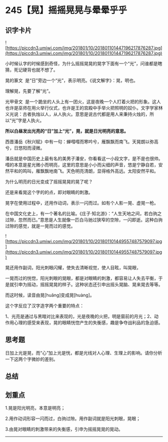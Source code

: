 # 245【晃】摇摇晃晃与晕晕乎乎

## 识字卡片

![https://piccdn3.umiwi.com/img/201801/10/201801101447196217876287.jpg](https://piccdn3.umiwi.com/img/201801/10/201801101447196217876287.jpg)

小时候认字的时候感到奇怪，为什么摇摇晃晃的晃字下面有一个“光”，问谁都是瞎猜，死记硬背也就不想了。

晃的篆文  是“日”旁边一个“光”，表示明亮。《说文解字》：晃，明也。

理解晃，先要了解“光”。

光甲骨文  是一个跪坐的人头上有一团火，这是夜晚一个人打着火把的形象。这人也许是巫师在用火举行仪式，也许是王的宫殿中手举火把照明的奴仆。文字学家林义光说：古者执烛以人，从人执火。意思是说古代都是用人来秉持火烛的，所以“光”字是人执火。

 **所以白昼发出光亮的“日”加上“光”，晃，就是日光明亮的意思。**

西晋潘岳《秋兴赋》中有一句：蝉嘒嘒而寒吟兮，雁飘飘而南飞。天晃朗以弥高兮，日悠阳而浸微。

潘岳就是中国历史上最有名的美男子潘安，你看看这一小段文字，是不是也很帅。嘒的本意是星光微小而明亮，这里的意思是小小而尖细的声音，悠是宁静自若，安然平和的鸣叫，雁飘飘地南飞。天色明亮清朗，显得格外高远。太阳安然平和。

为什么明亮的日光变成了摇摇晃晃的晃了呢？

还是来看晃这个字的的点，即对眼睛的刺激。

晃字在使用过程中，还用作动词，表示一闪而过。如有个人影一晃、虚晃一枪。

在中国文化史上，有一个著名的比喻。《庄子·知北游》：“人生天地之间，若白驹之过隙，忽然而已。”意思是人生就像一匹白马驰过狭窄的空隙，一闪即逝。这种白驹过隙的感觉，就是一晃而过的感觉。

![https://piccdn3.umiwi.com/img/201801/10/201801101449557487579097.jpg](https://piccdn3.umiwi.com/img/201801/10/201801101449557487579097.jpg)

晃还用作副词，阳光刺眼闪耀，使失去清晰视觉，使人目眩，叫晃眼，

一晃而过的恍惚，阳光刺眼的晃眼，都是对眼睛的刺激，都容易让人失去平衡，于是就引申为摇动，摇摇晃晃的样子。这种状态还引申出摇头晃脑、晃来晃去等等。

而这时候，读音由晃[huǎng]变成晃[huàng]。

这个字反应了汉字造字两个重要的特点：

1、光亮是通过与黑暗对比来表现的，光是夜晚的火把，明是窗前的月光；2、动作用心理的感受来表现，晃的眼睛恍惚产生的失衡感，趣是争夺战利品的急迫感。

## 思考题

日加上光是晃，而“心”加上光是恍，都是光线对人心理、生理上的影响。请你分析一下这两个字微妙的差别。

## 总结

## 划重点

1.晃是阳光明亮，本意是明亮；

2.用作动词形容一闪而过，白驹过隙。用作副词就是阳光刺眼，晃眼；

3.由晃对眼睛的刺激带来的失衡感，引申为摇摇晃晃的晃动。


---
